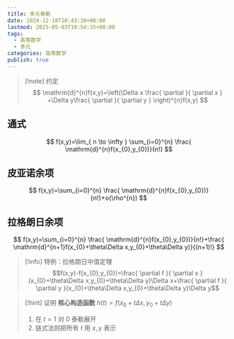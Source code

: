```yaml
---
title: 多元泰勒
date: 2024-12-18T10:43:38+08:00
lastmod: 2025-05-03T19:54:35+08:00
tags:
  - 高等数学
  - 多元
categories: 高等数学
publish: true
---
```


>[!note] 约定
> $$
> \mathrm{d}^{n}f(x,y)=\left(\Delta x \frac{ \partial }{ \partial x } +\Delta y\frac{ \partial }{ \partial y }  \right)^{n}f(x,y)
> $$

## 通式
$$
f(x,y)=\lim_{ n \to \infty } \sum_{i=0}^{n} \frac{ \mathrm{d}^{n}f(x_{0},y_{0})}{n!}
$$

## 皮亚诺余项

$$
f(x,y)=\sum_{i=0}^{n} \frac{ \mathrm{d}^{n}f(x_{0},y_{0})}{n!}+o(\rho^{n})
$$

## 拉格朗日余项

$$
f(x,y)=\sum_{i=0}^{n} \frac{ \mathrm{d}^{n}f(x_{0},y_{0})}{n!}+\frac{ \mathrm{d}^{n+1}f(x_{0}+\theta\Delta x,y_{0}+\theta\Delta y)}{(n+1)!}
$$

>[!info] 特例：拉格朗日中值定理
>$$f(x,y)-f(x_{0},y_{0})=\frac{ \partial f }{ \partial x } (x_{0}+\theta\Delta x,y_{0}+\theta\Delta y)\Delta x+\frac{ \partial f }{ \partial y }(x_{0}+\theta\Delta x,y_{0}+\theta\Delta y)\Delta y$$

>[!hint] 证明
>**核心构造函数** $h(t)=f(x_{0}+t\Delta x,y_{0}+t\Delta y)$
>1. 在 $t=1$ 对 $0$ 泰勒展开
>2. 链式法则把所有 $t$ 用 $x,y$ 表示
